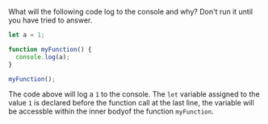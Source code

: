What will the following code log to the console and why? Don't run it until you have tried to answer.

```js
let a = 1;

function myFunction() {
  console.log(a);
}

myFunction();
```

The code above will log a `1` to the console.  The `let` variable assigned to the value `1` is declared before the function call at the last line, the variable will be accessble within the inner bodyof the function `myFunction`.